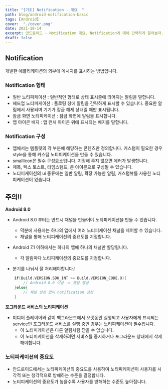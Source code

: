 ```yaml
---
title: "[기초] Notification - 개요  "
path: blog/android-notification-basic
tags: [Android]
cover:  "./cover.png"
date: 2021-10-14
excerpt: 안드로이드 - Notification 개요. Notification에 대해 간략하게 알아보자.
draft: false
---
```


## Notification

개발한 애플리케이션의 외부에 메시지를 표시하는 방법입니다. 

### Notification 형태 

* 일반 노티피케이션 : 일반적인 형태로 상태 표시줄에 띄어지는 알림을 말합니다.
* 헤드업 노티피케이션 : 플로팅 창에 알림을 간략하게 표시할 수 있습니다. 중요한 알림에서 사용되며 기기가 잠금 해제 상태일 때만 표시됩니다.
* 잠금 화면 노티피케이션 : 잠금 화면에 알림을 표시합니다.
* 앱 아이콘 배지 : 앱 런처 아이콘 위에 표시되는 배지를 말합니다. 

### Notification 구성 
* 앱에서는 템플릿의 각 부분에 해당하는 콘텐츠만 정의합니다. 커스텀이 필요한 경우 style을 통해 커스텀 노티피케이션을 만들 수 있습니다. 
* smallIcon은 필수 구성요소입니다. 지정해 주지 않으면 에러가 발생합니다.
* 제목, 텍스 토스트, 타임스탬프, 큰 아이콘으로 구성될 수 있습니다.
* 노티피케이션의 ui 종류에는 일반 알림, 확장 가능한 알림, 커스텀뷰를 사용한 노티피케이션이 있습니다.

## 주의!!

**Android 8.0**  
* Android 8.0 부터는 반드시 채널을 만들어야 노티피케이션을 만들 수 있습니다. 
    * 덕분에 사용자는 하나의 앱에서 여러 노티피케이션 채널을 제어할 수 있습니다.
    * 채널을 통해 노티피케이션의 중요도를 지정합니다.

* Android 7.1 이하에서는 하나의 앱에 하나의 채널만 할당됩니다. 
    * 각 알림마다 노티피케이션의 중요도를 지정합니다.

* 분기를 나눠서 잘 처리해야합니다.!

```kotlin
    if(Build.VERSION.SDK_INT >= Build.VERSION_CODE.O){
        // Android 8.0 이상 -> 채널 생성
    }else{
        // 채널 생성 없이 notification 생성
    }

```

**포그라운드 서비스의 노티피케이션**
* 미디어 플레이어와 같이 백그라운드에서 오랫동안 실행되고 사용자에게 표시되는 service인 포그라운드 서비스를 실행 중인 경우는 노티피케이션이 필수입니다. 
    * 이 노티피케이션은 다른 알림처럼 닫을 수 없습니다.
    * 이 노티피케이션을 삭제하려면 서비스를 중지하거나 포그라운드 상태에서 삭제해야합니다.

### 노티피케이션의 중요도 
* 안드로이드에서는 노티피케이션의 중요도를 사용하여 노티피케이션이 사용자를 시각적 또는 청각적으로 방해하는 수준을 결정합니다. 
* 노티피케이션의 중요도가 높을수록 사용자를 방해하는 수준도 높아집니다.


